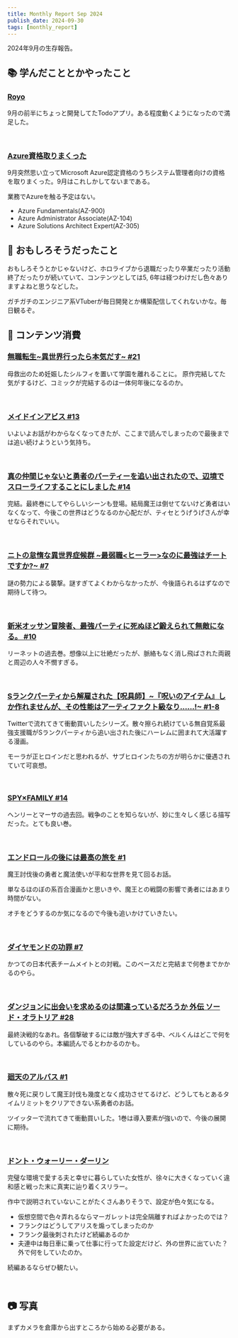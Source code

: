 ```yaml
---
title: Monthly Report Sep 2024
publish_date: 2024-09-30
tags: [monthly_report]
---
```


2024年9月の生存報告。

## 📚 学んだこととかやったこと

### [Royo](https://github.com/ryoo14/royo)

9月の前半にちょっと開発してたTodoアプリ。ある程度動くようになったので満足した。

<br />

### [Azure資格取りまくった](https://learn.microsoft.com/ja-jp/credentials/browse/)

9月突然思い立ってMicrosoft Azure認定資格のうちシステム管理者向けの資格を取りまくった。9月はこれしかしてないまである。

業務でAzureを触る予定はない。

- Azure Fundamentals(AZ-900)
- Azure Administrator Associate(AZ-104)
- Azure Solutions Architect Expert(AZ-305)

## 🧐 おもしろそうだったこと

おもしろそうとかじゃないけど、ホロライブから退職だったり卒業だったり活動終了だったりが続いていて、コンテンツとしては5, 6年は経つわけだし色々ありますよねと思うなどした。

ガチガチのエンジニア系VTuberが毎日開発とか構築配信してくれないかな。毎日観るぞ。


## 👾 コンテンツ消費

### [無職転生\~異世界行ったら本気だす\~ #21](https://amzn.to/3Y4iBzc)

母救出のため妊娠したシルフィを置いて学園を離れることに。 原作完結してた気がするけど、コミックが完結するのは一体何年後になるのか。

<br />

### [メイドインアビス #13](https://amzn.to/4duPrOd)

いよいよお話がわからなくなってきたが、ここまで読んでしまったので最後までは追い続けようという気持ち。

<br />

### [真の仲間じゃないと勇者のパーティーを追い出されたので、辺境でスローライフすることにしました #14](https://amzn.to/3ZLQpTc)

完結。最終巻にしてやらしいシーンも登場。結局魔王は倒せてないけど勇者はいなくなって、今後この世界はどうなるのか心配だが、ティセとうげうげさんが幸せならそれでいい。

<br />

### [ニトの怠惰な異世界症候群 \~最弱職<ヒーラー>なのに最強はチートですか?\~ #7](https://amzn.to/3XEvT3S)

謎の勢力による襲撃。謎すぎてよくわからなかったが、今後語られるはずなので期待して待つ。 

<br />

### [新米オッサン冒険者、最強パーティに死ぬほど鍛えられて無敵になる。 #10](https://amzn.to/3N8i4Ge)

リーネットの過去巻。想像以上に壮絶だったが、脈絡もなく消し飛ばされた両親と周辺の人々不憫すぎる。

<br />

### [Sランクパーティから解雇された【呪具師】\~『呪いのアイテム』しか作れませんが、その性能はアーティファクト級なり……!\~ #1-8](https://amzn.to/4drLERF)

Twitterで流れてきて衝動買いしたシリーズ。散々擦られ続けている無自覚系最強支援職がSランクパーティから追い出された後にハーレムに囲まれて大活躍する漫画。

モーラが正ヒロインだと思われるが、サブヒロインたちの方が明らかに優遇されていて可哀想。

<br />

### [SPY×FAMILY #14](https://amzn.to/3zHQ2OL)

ヘンリーとマーサの過去回。戦争のことを知らないが、妙に生々しく感じる描写だった。とても良い巻。

<br />

### [エンドロールの後には最高の旅を #1](https://amzn.to/3TQIe3T)

魔王討伐後の勇者と魔法使いが平和な世界を見て回るお話。

単なるほのぼの系百合漫画かと思いきや、魔王との戦闘の影響で勇者にはあまり時間がない。

オチをどうするのか気になるので今後も追いかけていきたい。

<br />

### [ダイヤモンドの功罪 #7](https://amzn.to/3BoxyTL)

かつての日本代表チームメイトとの対戦。このペースだと完結まで何巻までかかるのやら。

<br />

### [ダンジョンに出会いを求めるのは間違っているだろうか 外伝 ソード・オラトリア #28](https://amzn.to/3BoxyTL)

最終決戦的なあれ。各個撃破するには敵が強大すぎる中、ベルくんはどこで何をしているのやら。本編読んでるとわかるのかも。

<br />

### [廻天のアルバス #1](https://amzn.to/3ZNDVKK)

散々死に戻りして魔王討伐も幾度となく成功させてるけど、どうしてもとあるタイムリミットをクリアできない系勇者のお話。

ツイッターで流れてきて衝動買いした。1巻は導入要素が強いので、今後の展開に期待。

<br />

### [ドント・ウォーリー・ダーリン](https://filmarks.com/movies/101383)

完璧な環境で愛する夫と幸せに暮らしていた女性が、徐々に大きくなっていく違和感と戦った末に真実に辿り着くスリラー。

作中で説明されていないことがたくさんありそうで、設定が色々気になる。

- 仮想空間で色々弄れるならマーガレットは完全隔離すればよかったのでは？
- フランクはどうしてアリスを煽ってしまったのか
- フランク最後刺されたけど続編あるのか
- 夫連中は毎日車に乗って仕事に行ってた設定だけど、外の世界に出ていた？外で何をしていたのか。

続編あるならぜひ観たい。

<br />


## 📷 写真

まずカメラを倉庫から出すところから始める必要がある。

